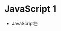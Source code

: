 # JavaScript 1

- JavaScript는 <script> 태그 안에 작성
- 이 태그 위치에서 소스가 실행됨
- 자바 스크립트 파일을 따로 저장하고 html 파일에서 `<script src="상대경로"></script>`이렇게 해도 작동함(파이썬 모듈처럼 삽입 가능, 이미지의 src 지정하듯 상대경로를 지정)

**입력 함수**

- `prompt()`: 괄호 안에 문자열을 넣으면 입력받을 때 해당 문자열을 보여줌

  - 예: `let name = prompt('이름을 입력해주세요');`

    ![image-20220426004936183](JavaScript%201.assets/image-20220426004936183.png)

**출력 함수**

- `alert()`: 알림 창에 출력, 괄호 안의 내용을 출력함(최근에는 이 창을 잘 사용하지 않음)
- `document.write();`: 브라우저 화면에 괄호 안 내용을 출력
- `console.log();`: 콘솔 창에 괄호 안 내용을 출력



## 변수

- 자바스크립트에서는 카멜케이스로 변수 이름 지정

- 첫 글자는 반드시 문자, _, $ 중 하나여야 함

- 선언
  - let: 재할당 하려는 변수를 선언할 때 사용(재할당 가능, 재선언 불가), 블록 스코프
  
  - const: 재할당하지 않는 상수형 변수를 선언할 때 사용(재할당 불가, 재선언 불가), 블록 스코프
  
    - 블록 스코프: if, for, while문을 사용하면 중괄호 안에 블록 스코프가 형성되어 안에서 바깥의 변수는 접근할 수 있지만 안에서 선언한 변수는 해당 구문외에 영향을 끼치지 못함
  
      ```javascript
      let x = 1
      
      if (ture) {
          let x = 2 // 여기에서는 x는 2이다.
      }
      // 다시 바깥으로 나오면 x는 1이다.
      ```
  
      

### 자료형

- 원시
  - 숫자: 정수, 소수 따로 받지 않음, 0, -0, NaN(숫자형 자료에 포함됨)
  - 문자: 따옴표로 묶인 것(큰 따옴표, 작은따옴표 구분 안 함)
  - boolean: true, false
  - undefined: 개발가 의도하지 않음(값이 정의되지 않은 것)
  - null: 개발자의 의도로 값을 정의하지 않음
- 참조
  - 배열(파이썬의 list 생각하기, 엄밀히는 둘이 다르지만 비슷함, 음수 인덱스 사용 불가)
  - 객체: 키와 값을 한 쌍으로 여러 자료가 저장된 것(파이썬의 딕셔너리 생각하기)
  - 함수(함수도 하나의 자료형이며 값)
- 자동 형변환
  - undefined, null은 항상 거짓
  - 숫자형은 0, -0, NaN 제외 참
  - 문자는 빈 문자열 제외 참
  - 객체는 항상 참(빈 객체도 참, 밴 비열도 참(파이썬과의 차이점))




### 연산자

- 대부분 파이썬과 같지만 ++, -- 존재(i++이면 실행하고 i를 증가시킴, ++i면 증가시키고 실행)
- ==을 비교연산자로 사용하면 자동으로 형이 변환되어 비교되기 때문에 ===를 사용. ===는 타입까지 비교해줌
  - 예: `1 == '1'` -> true / `1 === '1'` -> false
- and -> && / or -> || / not -> !
- 삼항연산자: `<조건> ? <조건이 true일 때의 값> : <조건이 false일 때의 값>`



### 조건문

- if

  ```javascript
  if (조건) {
      // 실행할 코드
  } else if (조건) {
      // 실행할 코드
  } else {
      // 실행할 코드
  }
  ```

- switch

  ```javascript
  switch(표현식) {
      case '표현식의 값': {
          // 실행할 코드
      }
      case '표현식의 값2': {
          // 실행할 코드
      }
      default: {
          // 어떤 케이스도 통과하지 못했을 때 기본 실행 코드
      }
  }
  ```

  - switch 구문에서는 break를 적어주지 않으면 하나의 케이스를 통과하고 난 후 그 아래 구문들까지 모두 실행(break를 만나기 전까지)



### 반복문

- while

  ```javascript
  let i = 0
  while (i < 10) {
      // 실행할 코드
  }
  ```

- for

  ```javascript
  for (let i = 0; i < 10; i+=1) {
      // 실행할 코드
  }
  // i++, ++i 이런 식으로도 가능
  ```

- for in

  - 객체(파이썬으로 따지면 딕셔너리) 순회에 알맞음
  - 배열을 순회하면 배열 원소대신 인덱스가 조회됨

  ```javascript
  for (let 변수 in 객체) {
      // 실행할 코드
      // 객체에 있는 키들이 변수에 담겨서 조회됨
  }
  ```

- for of

  - 배열 순회에 알맞음
  - 객체(딕셔너리) 순회에는 사용 불가
  - 순회가능한 자료형에 사용할 수 있음

  ```javascript
  for (let 변수 of 배열) {
      // 실행할 코드
      // 배열에 있는 원소들이 변수에 담겨서 조회됨
  }
  ```

  

### 함수

- 선언식

  - 이름, 매개변수, 중괄호로 구성됨
  - 익명으로는 사용 불가

  ```javascript
  function 함수이름(매개변수(들)) {
      return
  }
  ```

- 표현식

  - 함수가 하나의 값으로 됨
  - 익명으로 사용 가능(함수 이름 생략 가능)
  - 이름, 매개변수, 중괄호로 구성됨
  - 호이스팅되지 않음

  ```javascript
  const 변수 = function 함수이름(매개변수){
      return
  }
  ```

- 자바스크립트에서 함수는 매개변수의 개수와 인자의 개수가 달라도 알아서 조정함, 인자의 개수가 더 적으면 해당 자리의 매개변수에는 undefined가 인자로 들어감

- rest / spread

  - ...을 이용하여 변수를 여러 개 넘겨주거나 여러 개로 받은 변수를 전개 가능
  - rest: 변수를 함수에 넘겨줄 때 ...를 사용하면 파이썬의 *처럼 여러 인자를 보낼 수 있음(배열로 보내짐), 해당 인자가 넘겨오지 않으면 빈 배열로 들어옴
  - spread: 배열에 있는 인자 전체를 한 번에 함수에 넣고 싶을 때 ...배열 이런 식으로 넣으면 전개돼서 들어감 

- 화살표함수

  - 함수 표현식을 간단하게 줄인 것이라 생각하면 쉬움

  ```javascript
  const func = function (매개변수) {
      return 코드
  }
  
  // 기본적으로 줄이는 방법
  const func = (매개변수) => {
      return 코드
  }
  
  // 매개변수가 한 개일 때는 소괄호도 없앨 수 있음
  // 함수 내부가 한 줄일 때는(return 포함) return과 중괄호도 없애기 가능
  ```



**자료형별 주요 메소드들**

### 문자열

- includes(값)
  - 문자열에 값이 존재하는지 판별
- split(값)
  - 파이썬과 달리 값을 넘겨주지 않으면 원래 문자열 반환
- replace(바꿀문자, 바뀔문자) / replaceAll
  - replace는 바꿀 문자를 하나만 바뀔 문자로 바꿔줌
  - replaceAll은 전체를 바꿔줌
- trim()
  - 문자열 시작과 끝의 모든 공백(스페이스, 탭, 엔터 등)을 제거
  - trimstart(): 문자열 시작의 공백을 제거
  - trimend(): 문자열 끝의 공백을 제거
- padStart(제한할 문자열 길이, 대신 넣어줄 값)
  - 문자열이 지정한 길이보다 짧으면 그 앞에 대신 넣어줄 값을 더해줌




### 배열

- reverse()
  - 원본 배열 순서를 반대로 함
  - 파이썬의 sort 메서드처럼 원본 배열을 바꿈
- push(값)
  - 배열에 값을 요소로 추가
- pop()
  - 배열의 마지막 요소 제거
- unshift(값)
  - 배열의 맨 앞에 요소 추가
- shift
  - 배열의 첫 번째 요소 제거
- includes(값)
  - 배열에 값이 존재하는지 판별
- indexOf(값)
  - 배열에서 값의 인덱스(첫 번째로 찾은 인덱스) 반환
  - 없으면 -1 반환
- join(구분자)
  - 구분자를 넘겨주지 않으면 쉼표를 기본으로 사용
- forEach(콜백함수)
  - 예: `forEach((element, index, array) => {})`
  - 배열의 각 요소를 돌며 한 번씩 콜백함수 실행
  - 반환값 없음
- map(콜백함수)
  - 배열의 각 요소를 돌며 한 번씩 콜백함수 실행
  - 콜백함수의 반환값을 요소로 하는 새로운 배열 반환
  - 기존 배열을 수정하는 것은 아님
- filter(콜백함수)
  - 콜백함수의 반환 값이 참인 것들을 요소로 하는 새로운 배열 반환
- reduce(누적할 변수, 콜백함수, 최초값)
  - 예: `reduce((acc, element, index, array) => {}, initialValue)`
  - 최초값에 각 요소들을 돌며 반환값을 누적함. 마지막으로 누적한 값을 반환
  - acc + num 이런 식으로 acc를 연산에 추가해야 누적됨
  - initialValue는 option
- find(콜백함수)
  - 콜백함수의 조건이 참인 첫 번째 요소를 반환
  - 요소가 없으면 undefined 반환
- some(콜백함수)
  - or의 역할을 한다고 생각하면 됨
  - 하나의 요소라도 콜백함수의 리턴값을 만족하면 참 반환
- every(콜백함수)
  - and의 역할
  - 모든 요소가 콜백함수의 리턴값을 만족해야 참 반환



### 객체

- 객체는 파이썬의 클래스같이 안에 메소드를 둘 수 있음
- 메소드는 익명함수로 쓰일 경우 function부분 생략 가능

```javascript
const object ={
    method1: function () {
        // 실행할 코드
    }
}

// 위를 아래처럼 변경 가능
const object = {
    method1() {
        // 실행할 코드
    }
}
```



### `this`

- 실행되는 곳에 따라 다른 대상을 가리킴
- 객체 내부나 외부에서 실행되면 window를 가리킴
- 객체 내부의 메소드에서 실행되면 객체를 가리킴
  - 객체 내부의 메소드가 객체 외부에서 정의된 메소드를 참조하고 있어도 객체를 가리킴
  - 함수 내부에 this가 있을 경우 화살표 함수로 써줘야 this가 객체를 가리킴. 화살표 함수로 쓰지 않을 경우 window를 가리킴 



### lodash

- 라이브러리, 여러가지 함수를 제공
- cdn을 삽입해줘야 사용가능 [lodash사이트](https://lodash.com/docs/4.17.15)
- `_.함수명`으로 사용



### DOM 조작 메서드

- 요소 선택
  - `document.auerySelector(선택자)`: 선택자와 일치하는 요소 하나만 선택(여러개면 첫 번째 반환, 없으면 null 반환)
  - `document.querySelectorAll(선택자)`: 선택자와 일치하는 여러 요소 선택, NodeList를 반환(배열과는 다른 자료형, forEach 사용 가능, 객체 하나만 선택해도 NodeList로 반환)
- html 요소 생성
  - `document.createElement()`
- 특정 요소의 자식요소로 삽입
  - `Element.append()`: 여러 개 삽입 가능, 문자열 삽입 가능, 반환값 없음
  - `Node.appendChild()`: 한 개의 Node만 삽입 가능(문자열은 불가), 추가한 Node를 반환
- 요소 삭제
  - `ChildNode.remove()`: ChildNode가 속한 트리에서 해당 노드 삭제
  - `ParentNode.removeChild(ChildNode)`: ParentNode에서 ChildNode 삭제
- 내용 변경
  - `Node.innerText`: 요소에 담긴 텍스트를 변경
  - ~~`Element.innerHTML` 마크업 자체를 반환하는 것, 잘못하면 사용자가 페이지를 임의로 바꿔버릴 수 있고 악용될 가능성이 크기 때문에 사용하지 않을 것~~
- 속성 변경(생성)
  - `Element.setAttribute('속성', '값')`: 속성이 있으면 변경하고 없으면 추가('class', 'id' 등)
  - 요소노드.~으로도 설정할 수있는데 이러헥 할 때는 표준속성만 가능(form의 method는 표준이 아니라서 이렇게 설정할 수 없음)
    - className: 클래스를 지정
    - classList: 클래스를 조작
      - add: 없으면 추가
      - remove: 있으면 제거
      - toggle: 있으면 제거, 없으면 추가
- 속성 조회
  - `Element.getAttribute(attributeName)`: 문자열 반환
- `outerHTML`
  - 나를 포함해서 요소 내 포함된 HTML 마크업 반환
  - 한번 수정하면 완전 새로운 요소가 되어버림. 따라서 다시 사용하고 싶을 때는 요소를 다시 찾아줘야 함
- `elem.firstElementChild`: 첫번째 자식 가져오기
- `elem.children`: 모든 자식 가져오기
- `elem.parentElement`: 부모 가져오기
- `elem.previousElementSibling`: 앞의 형제 가져오기
- `elem.nextElementSibling`: 뒤 형제 가져오기
- `elem.textContent`: 요소의 텍스트 가져오기(HTML을 제외한 텍스트)

### Event

- `target.addEventListener(type, listener[,options])`
  - listener에는 함수(콜백함수)가 들어감
  - type에는 이벤트가 들어감
  - 지정한 이벤트가 발생하면 함수 호출
  - *함수 칸에 '함수()' 이렇게 적으면 함수를 호출한 후 반환값을 받아오는 것이 됨. 따라서 그냥 호출하려면 함수만 적어줘야 함(괄호 없이)*
- `event.preventDefault()`
  - 현재 이벤트의 기본 동작 중단

## 동기식 / 비동기식

- 동기식: 순차적으로 코드 실행
- 비동기식: 병렬적으로 코드 실행 / 요청을 보내고 응답이 오기까지 기다리지 않고 바로 다음 코드를 실행
- 사용자 경험을 위해서 비동기를 사용함
  - 예를 들어 이미지 파일이 텍스트 파일보다 불러오는 데 더 오래 걸리는데 이미지를 불러올 때까지 텍스트를 보여주지 않으면 응답하는 데 걸리는 시간이 오래 걸리는 것처럼 보이며 답답할 수 있음. 따라서 비동기식으로 텍스트를 먼저 보여주도록 함.
- 자바 스크립트는 싱글스레드이기 때문에 동시에 일을 처리하지 못함. 따라서 즉시 처리하지 못하는 일은 Web API가 처리하도록 하고 그 처리가 끝나면 Task Queue에 기다리도록 한 다음 Call Stack이 비면 차례대로 올림
- 실제로 해당 요청이 얼마가 걸리던 간에(0초로 설정한 코드를 실행시켜도) Web API에게 맡기지 않는 코드는 바로 Call Stack으로 들어가기 때문에 이들이 다 끝난 후 요청에 대한 응답을 조작함
  - 시간이 걸리는 일, AJAX로 데이터를 가져오는 일들을 Web API에게 맡김(click event 포함)

## Axios

- AJAX를 요청하고 promise 객체를 반환
- CDN을 삽입해야 함

### Promise methods

- `.then(콜백함수)`: 요청이 성공적이었으면 콜백함수 실행, return은 promise 객체
- `.catch(콜백함수)`: 하나라도 에러가 나거나 요청이 실패하면 콜백함수 실행
- `.finally(콜백함수)`: 성공적이든 에러가 나든 무조건 콜백함수 실행



### 장고와 함께 사용하기

- axios로 요청을 하면 장고의 뷰함수를 거친 뒤 AJAX를 요청한다. 따라서 render나 redirect를 리턴해도 실행되지 않는다. 
- 대신 JsonResponse로 데이터를 보내주면 promise 객체에 response에 데이터가 담긴다.
- 따라서 비동기식으로 할 수 있게 된다.
- 데이터로 어떤 것들을 넘겨줄지를 잘 정하면 된다.
- html 데이터 속성을 이용해서 데이터를 넘겨줄 수 있다. [html 데이터 속성](https://developer.mozilla.org/ko/docs/Learn/HTML/Howto/Use_data_attributes)
- event, response 등 인자들 console로 출력해보면서 속성들을 잘 살펴보자.
